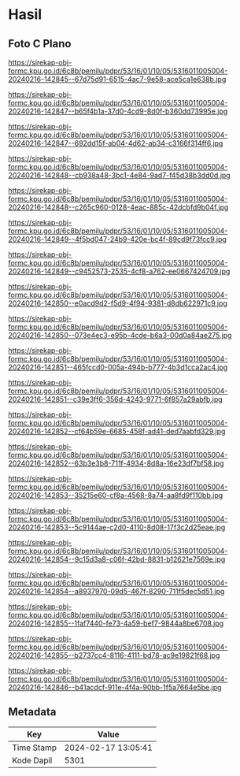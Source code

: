 # Hasil

## Foto C Plano

https://sirekap-obj-formc.kpu.go.id/6c8b/pemilu/pdpr/53/16/01/10/05/5316011005004-20240216-142845--67d75d91-6515-4ac7-9e58-ace5ca1e638b.jpg

https://sirekap-obj-formc.kpu.go.id/6c8b/pemilu/pdpr/53/16/01/10/05/5316011005004-20240216-142847--b65f4b1a-37d0-4cd9-8d0f-b360dd73995e.jpg

https://sirekap-obj-formc.kpu.go.id/6c8b/pemilu/pdpr/53/16/01/10/05/5316011005004-20240216-142847--692dd15f-ab04-4d62-ab34-c3166f314ff6.jpg

https://sirekap-obj-formc.kpu.go.id/6c8b/pemilu/pdpr/53/16/01/10/05/5316011005004-20240216-142848--cb938a48-3bc1-4e84-9ad7-f45d38b3dd0d.jpg

https://sirekap-obj-formc.kpu.go.id/6c8b/pemilu/pdpr/53/16/01/10/05/5316011005004-20240216-142848--c265c960-0128-4eac-885c-42dcbfd9b04f.jpg

https://sirekap-obj-formc.kpu.go.id/6c8b/pemilu/pdpr/53/16/01/10/05/5316011005004-20240216-142849--4f5bd047-24b9-420e-bc4f-89cd9f73fcc9.jpg

https://sirekap-obj-formc.kpu.go.id/6c8b/pemilu/pdpr/53/16/01/10/05/5316011005004-20240216-142849--c9452573-2535-4cf8-a762-ee0667424709.jpg

https://sirekap-obj-formc.kpu.go.id/6c8b/pemilu/pdpr/53/16/01/10/05/5316011005004-20240216-142850--e0acd9d2-f5d9-4f94-9381-d8db622971c9.jpg

https://sirekap-obj-formc.kpu.go.id/6c8b/pemilu/pdpr/53/16/01/10/05/5316011005004-20240216-142850--073e4ec3-e95b-4cde-b6a3-00d0a84ae275.jpg

https://sirekap-obj-formc.kpu.go.id/6c8b/pemilu/pdpr/53/16/01/10/05/5316011005004-20240216-142851--465fccd0-005a-494b-b777-4b3d1cca2ac4.jpg

https://sirekap-obj-formc.kpu.go.id/6c8b/pemilu/pdpr/53/16/01/10/05/5316011005004-20240216-142851--c39e3ff6-356d-4243-9771-6f857a29abfb.jpg

https://sirekap-obj-formc.kpu.go.id/6c8b/pemilu/pdpr/53/16/01/10/05/5316011005004-20240216-142852--cf64b59e-6685-458f-ad41-ded7aabfd329.jpg

https://sirekap-obj-formc.kpu.go.id/6c8b/pemilu/pdpr/53/16/01/10/05/5316011005004-20240216-142852--63b3e3b8-711f-4934-8d8a-16e23df7bf58.jpg

https://sirekap-obj-formc.kpu.go.id/6c8b/pemilu/pdpr/53/16/01/10/05/5316011005004-20240216-142853--35215e60-cf8a-4568-8a74-aa8fd9f110bb.jpg

https://sirekap-obj-formc.kpu.go.id/6c8b/pemilu/pdpr/53/16/01/10/05/5316011005004-20240216-142853--5c9144ae-c2d0-4110-8d08-17f3c2d25eae.jpg

https://sirekap-obj-formc.kpu.go.id/6c8b/pemilu/pdpr/53/16/01/10/05/5316011005004-20240216-142854--9c15d3a8-c06f-42bd-8831-b12621e7569e.jpg

https://sirekap-obj-formc.kpu.go.id/6c8b/pemilu/pdpr/53/16/01/10/05/5316011005004-20240216-142854--a8937970-09d5-467f-8290-711f5dec5d51.jpg

https://sirekap-obj-formc.kpu.go.id/6c8b/pemilu/pdpr/53/16/01/10/05/5316011005004-20240216-142855--1faf7440-fe73-4a59-bef7-9844a8be6708.jpg

https://sirekap-obj-formc.kpu.go.id/6c8b/pemilu/pdpr/53/16/01/10/05/5316011005004-20240216-142855--b2737cc4-8116-4111-bd78-ac9e19821f68.jpg

https://sirekap-obj-formc.kpu.go.id/6c8b/pemilu/pdpr/53/16/01/10/05/5316011005004-20240216-142846--b41acdcf-911e-4f4a-90bb-1f5a7664e5be.jpg


## Metadata

| Key        | Value               |
| ---------- | ------------------- |
| Time Stamp | 2024-02-17 13:05:41 |
| Kode Dapil | 5301                |



